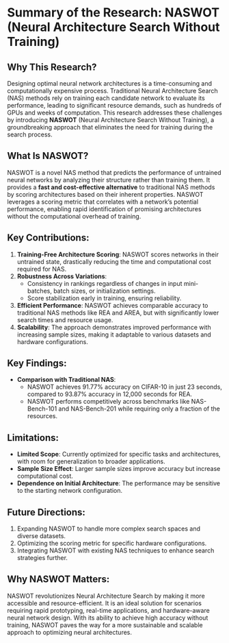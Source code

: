 # Summary of the Research: NASWOT (Neural Architecture Search Without Training)

## Why This Research?
Designing optimal neural network architectures is a time-consuming and computationally expensive process. Traditional Neural Architecture Search (NAS) methods rely on training each candidate network to evaluate its performance, leading to significant resource demands, such as hundreds of GPUs and weeks of computation. This research addresses these challenges by introducing **NASWOT** (Neural Architecture Search Without Training), a groundbreaking approach that eliminates the need for training during the search process.

## What Is NASWOT?
NASWOT is a novel NAS method that predicts the performance of untrained neural networks by analyzing their structure rather than training them. It provides a **fast and cost-effective alternative** to traditional NAS methods by scoring architectures based on their inherent properties. NASWOT leverages a scoring metric that correlates with a network’s potential performance, enabling rapid identification of promising architectures without the computational overhead of training.

## Key Contributions:
1. **Training-Free Architecture Scoring**: NASWOT scores networks in their untrained state, drastically reducing the time and computational cost required for NAS.
2. **Robustness Across Variations**:
   - Consistency in rankings regardless of changes in input mini-batches, batch sizes, or initialization settings.
   - Score stabilization early in training, ensuring reliability.
3. **Efficient Performance**: NASWOT achieves comparable accuracy to traditional NAS methods like REA and AREA, but with significantly lower search times and resource usage.
4. **Scalability**: The approach demonstrates improved performance with increasing sample sizes, making it adaptable to various datasets and hardware configurations.

## Key Findings:
- **Comparison with Traditional NAS**:
  - NASWOT achieves 91.77% accuracy on CIFAR-10 in just 23 seconds, compared to 93.87% accuracy in 12,000 seconds for REA.
  - NASWOT performs competitively across benchmarks like NAS-Bench-101 and NAS-Bench-201 while requiring only a fraction of the resources.

## Limitations:
- **Limited Scope**: Currently optimized for specific tasks and architectures, with room for generalization to broader applications.
- **Sample Size Effect**: Larger sample sizes improve accuracy but increase computational cost.
- **Dependence on Initial Architecture**: The performance may be sensitive to the starting network configuration.

## Future Directions:
1. Expanding NASWOT to handle more complex search spaces and diverse datasets.
2. Optimizing the scoring metric for specific hardware configurations.
3. Integrating NASWOT with existing NAS techniques to enhance search strategies further.

## Why NASWOT Matters:
NASWOT revolutionizes Neural Architecture Search by making it more accessible and resource-efficient. It is an ideal solution for scenarios requiring rapid prototyping, real-time applications, and hardware-aware neural network design. With its ability to achieve high accuracy without training, NASWOT paves the way for a more sustainable and scalable approach to optimizing neural architectures.

